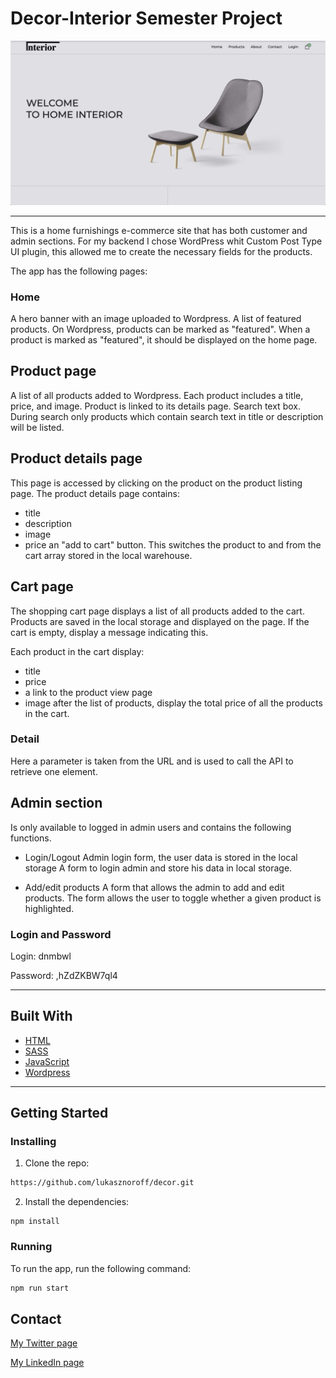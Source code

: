 # Decor-Interior Semester Project


 ![Front-End Developer](https://github.com/lukasznoroff/decor/blob/main/semester-project-2.jpeg)


---

This is a home furnishings e-commerce site that has both customer and admin sections. For my backend I chose WordPress whit Custom Post Type UI plugin, this allowed me to create the necessary fields for the products.


The app has the following pages:

### Home

A hero banner with an image uploaded to Wordpress. 
A list of featured products. On Wordpress, products can be marked as "featured". When a product is marked as "featured", it should be displayed on the home page. 

## Product page


A list of all products added to Wordpress. Each product includes a title, price, and image. Product is linked to its details page.
Search text box. During search only products which contain search text in title or description will be listed.


## Product details page
This page is accessed by clicking on the product on the product listing page. The product details page contains:

- title
- description
- image
- price
an "add to cart" button. This switches the product to and from the cart array stored in the local warehouse.

## Cart page
The shopping cart page displays a list of all products added to the cart. Products are saved in the local storage and displayed on the page. If the cart is empty, display a message indicating this.

Each product in the cart display:

- title
- price
- a link to the product view page
- image
after the list of products, display the total price of all the products in the cart.


### Detail

Here a parameter is taken from the URL and is used to call the API to retrieve one element.


## Admin section 

Is only available to logged in admin users and contains the following functions.

- Login/Logout
Admin login form, the user data is stored in the local storage
A form to login admin and store his data in local storage.

- Add/edit products
A form that allows the admin to add and edit products. The form allows the user to toggle whether a given product is highlighted.


### Login and Password
Login: dnmbwl

Password: ,hZdZKBW7ql4

---
## Built With

- [HTML](https://developer.mozilla.org/en-US/docs/Web/HTML)
- [SASS](https://sass-lang.com/)
- [JavaScript](https://developer.mozilla.org/en-US/docs/Web/JavaScript)
- [Wordpress](https://wordpress.org/)


---
## Getting Started

### Installing

1. Clone the repo:

```bash
https://github.com/lukasznoroff/decor.git
```

2. Install the dependencies:

```
npm install
```

### Running


To run the app, run the following command:

```bash
npm run start
```

## Contact


[My Twitter page](www.twitter.com)

[My LinkedIn page](www.linkedin.com)


<!-- ## Goal
To create an e-commerce website that has both customer-facing and admin sections. Both sections should be responsive and the website will be populated by a Strapi API supplied by Noroff.

## Brief
You are to build an e-commerce website. You can choose the theme of your website. It should follow the site architecture described below.

Design your website using your favourite tool. You will need to find a suitable logo. If you decide to create a logo yourself, do not spend too much time on it.

You must apply all that you have learned in your studies so far. The site must have a good user experience and UI design, following today’s trends and design patterns.

Build a frontend with home, product list, product detail and cart pages.

Build admin pages to create, update and delete products.

The website must be responsive on all devices.

Building a checkout and payment system is not a part of the project.

Level 1 is required.

Level 2 is optional.

## Home page
The home page must include:

A hero banner with an image that is uploaded to Strapi. You can find this in the Home single type in the provided Strapi project.
A list of featured products. On Strapi products can be marked as ‘featured’. When a product is marked as ‘featured’ it should be displayed on the homepage. You can find the products in the Products collection type.
Products page
The products page must include:

A list of all products added to Strapi. Each product must display its title, price and image. The product should link to its products detail page.
A search text box. When searching (filtering), only the products that include the searched text in their title or description should be listed.
Product details page
This page is reached by a user clicking on a product on the product list page. The product details page must include:

title
description
image
price
an add to cart button. This will toggle the product in and out of a cart array stored in local storage.
Cart/Basket page
The cart/basket page must display a list of all products added to the cart. Load the items that have been added to local storage and display them on the page. If the cart is empty display a message indicating this.

Each product in the cart must display:

title
price
a link to the product view page
image
After the list of products, display the total price of all the products in the cart.

Note: the cart page is not a checkout page. No payments or user details are required to be taken.

## Admin section
The admin section (apart from the log in form) must only be accessible to logged in admin users and must include the following features.

## Login/Logout
Create an admin login form that allows administrator users to login. Use local storage to keep the user logged in.

When logged in, display a logout button in the layout that logs the user out. Logging out should not clear the cart.

## Add/edit products
Create form(s) that allow products to be added and edited. The form must allow the user to toggle whether a product is featured.

## Product images
For adding/editing product images use either of these 2 methods:

Use a file upload field to upload images to Strapi, or
Use a text input that allows a URL to be entered. This allows an image from an external URL to be used as the product image.
You can find the fields for each in Strapi. Use only one to display a product image. Delete existing product

Allow products to be deleted. Before a product is deleted you must display a confirmation dialog. The product should only be deleted if the user confirms.

## Level 2 (optional)
Create your own API for the site. You can use any backend stack (e.g. Strapi, Wordpress REST API, Firebase, etc) but it MUST be publicly hosted on a server.

The API must include all the functionality in the provided Strapi API and you can add any additional functionality.

It MUST be publicly hosted and accessible, you cannot submit a custom API with your frontend code.
 -->
